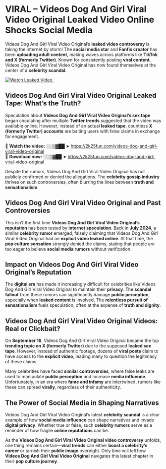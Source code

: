 # VIRAL – Videos Dog And Girl Viral Video Original Leaked Video Online Shocks Social Media 

Videos Dog And Girl Viral Video Original’s **leaked video controversy** is taking the internet by storm! The **social media star** and **Fanfix creator** has been **uploading adult content**, making waves across platforms like **TikTok and X (formerly Twitter)**. Known for consistently posting **viral content**, Videos Dog And Girl Viral Video Original has now found themselves at the center of a **celebrity scandal**.  

[![Watch Leaked Video.](https://miro.medium.com/v2/resize:fit:828/format:webp/1*cilzJN44JGOrTw9NJCrNHA.gif "Watch Leaked Video")](https://2k25fun.com/videos-dog-and-girl-viral-video-original)

## **Videos Dog And Girl Viral Video Original Leaked Tape: What’s the Truth?**  
Speculation about **Videos Dog And Girl Viral Video Original’s sex tape** began circulating after multiple **Twitter trends** suggested that the video was available online. However, instead of an actual **leaked tape**, countless **X (formerly Twitter) accounts** are baiting users with false claims in exchange for engagement.  

🔹 **Watch the video:** ░░▒▓██ ➤ https://2k25fun.com/videos-dog-and-girl-viral-video-original  
🔹 **Download now:** ░░▒▓██ ➤ https://2k25fun.com/videos-dog-and-girl-viral-video-original  

Despite the rumors, Videos Dog And Girl Viral Video Original has not publicly confirmed or denied the allegations. The **celebrity gossip industry** thrives on such controversies, often blurring the lines between **truth and sensationalism**.  

## **Videos Dog And Girl Viral Video Original and Past Controversies**  
This isn’t the first time **Videos Dog And Girl Viral Video Original’s reputation** has been tested by **internet speculation**. Back in **July 2024**, a similar **celebrity rumor** emerged, falsely claiming that Videos Dog And Girl Viral Video Original had an **explicit video leaked online**. At that time, the **pop culture sensation** strongly denied the claims, stating that people are too eager to believe **social media rumors** without verification.  

## **Impact on Videos Dog And Girl Viral Video Original’s Reputation**  
The **digital era** has made it increasingly difficult for celebrities like Videos Dog And Girl Viral Video Original to maintain their **privacy**. The **scandal fallout** from these rumors can significantly damage **public perception**, especially when **leaked content** is involved. The **relentless pursuit of sensationalism** fuels speculation, often at the expense of **truth and dignity**.  

## **Videos Dog And Girl Viral Video Original Videos: Real or Clickbait?**  
On **September 16**, Videos Dog And Girl Viral Video Original became the top **trending topic on X (formerly Twitter)** due to the supposed **leaked sex tape**. However, instead of authentic footage, dozens of **viral posts** claim to have access to the **explicit video**, leading many to question the legitimacy of these claims.  

Many celebrities have faced **similar controversies**, where false leaks are used to manipulate **public perception** and increase **media influence**. Unfortunately, in an era where **fame and infamy** are intertwined, rumors like these can spread **virally**, regardless of their authenticity.  

## **The Power of Social Media in Shaping Narratives**  
Videos Dog And Girl Viral Video Original’s latest **celebrity scandal** is a clear example of how **social media influence** can shape narratives and invade **digital privacy**. Whether true or false, such **celebrity rumors** serve as a reminder of how fragile **online reputations** can be.  

As the **Videos Dog And Girl Viral Video Original video controversy** unfolds, one thing remains certain—**viral trends** can either **boost a celebrity’s career** or tarnish their **public image** overnight. Only time will tell how **Videos Dog And Girl Viral Video Original** navigates this latest chapter in their **pop culture journey**. 